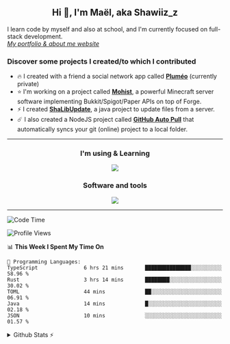 <h2 align="center">Hi 👋, I'm Maël, aka Shawiiz_z</h2>

I learn code by myself and also at school, and I'm currently focused on full-stack development.    
[*My portfolio & about me website*](https://shawiizz.ml)

### Discover some projects I created/to which I contributed

- :fire: I created with a friend a social network app called [**Pluméo**](https://github.com/Shawiizz/Plumeo) (currently private)
- :star: I'm working on a project called [**Mohist**](https://github.com/MohistMC/Mohist), a powerful Minecraft server software implementing Bukkit/Spigot/Paper APIs on top of Forge.
- :zap: I created [**ShaLibUpdate**](https://github.com/Shawiizz/ShaLibUpdate), a java project to update files from a server. 
- :comet: I also created a NodeJS project called **[GitHub Auto Pull](https://github.com/Shawiizz/github-auto-pull)** that automatically syncs your git (online) project to a local folder.

---

<h3 align="center">I'm using & Learning</h3>
<p align="center">
  <img src="https://skillicons.dev/icons?i=java,gradle,html,css,js,ts,nodejs,react,mysql,php,py,flutter,dart,electron,c,arduino,postgres&perline=50" />
</p>

<h3 align="center">Software and tools</h3>
<p align="center">
  <img src="https://skillicons.dev/icons?i=git,jenkins,linux,vscode,idea,figma,cloudflare,androidstudio,pr,atom,github,githubactions" />
</p>

---

<!--START_SECTION:waka-->
![Code Time](http://img.shields.io/badge/Code%20Time-376%20hrs%2027%20mins-blue)

![Profile Views](http://img.shields.io/badge/Profile%20Views-0-blue)

📊 **This Week I Spent My Time On** 

```text
💬 Programming Languages: 
TypeScript               6 hrs 21 mins       ███████████████░░░░░░░░░░   58.96 % 
Rust                     3 hrs 14 mins       ████████░░░░░░░░░░░░░░░░░   30.02 % 
TOML                     44 mins             ██░░░░░░░░░░░░░░░░░░░░░░░   06.91 % 
Java                     14 mins             █░░░░░░░░░░░░░░░░░░░░░░░░   02.18 % 
JSON                     10 mins             ░░░░░░░░░░░░░░░░░░░░░░░░░   01.57 % 
```


<!--END_SECTION:waka-->

<details>
  <summary>Github Stats ⚡</summary>
  
  <img align="left" alt="Shawiiz_z's Github Stats" src="https://github-readme-stats.vercel.app/api/top-langs/?username=shawiizz&show_icons=true&hide_border=true&theme=radical" />
<img align="right" alt="Shawiiz_z's Github Stats" src="https://github-readme-stats.vercel.app/api?username=shawiizz&show_icons=true&hide_border=true&theme=radical" />
</details>
